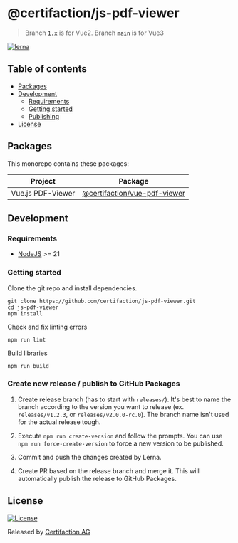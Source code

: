 # @certifaction/js-pdf-viewer

> Branch [`1.x`](https://github.com/certifaction/js-pdf-viewer/tree/1.x) is for Vue2. Branch [`main`](https://github.com/certifaction/js-pdf-viewer/tree/main) is for Vue3

[![lerna][lerna]][lerna-url]

## Table of contents

* [Packages](#packages)
* [Development](#development)
  * [Requirements](#requirements)
  * [Getting started](#getting-started)
  * [Publishing](#create-new-release--publish-to-github-packages)
* [License](#license)

## Packages

This monorepo contains these packages:

| Project | Package |
|---|---|
| Vue.js PDF-Viewer | [@certifaction/vue-pdf-viewer](https://github.com/certifaction/js-pdf-viewer/tree/main/packages/vue-pdf-viewer) |

## Development

### Requirements

* [NodeJS](https://nodejs.org) >= 21

### Getting started

Clone the git repo and install dependencies.
```shell script
git clone https://github.com/certifaction/js-pdf-viewer.git
cd js-pdf-viewer
npm install
```

Check and fix linting errors
```shell script
npm run lint
```

Build libraries
```shell script
npm run build
```

### Create new release / publish to GitHub Packages

1. Create release branch (has to start with `releases/`). It's best to name the branch according to the version you want to release (ex. `releases/v1.2.3`, or `releases/v2.0.0-rc.0`). The branch name isn't used for the actual release tough.

2. Execute `npm run create-version` and follow the prompts. You can use `npm run force-create-version` to force a new version to be published.

3. Commit and push the changes created by Lerna.

4. Create PR based on the release branch and merge it. This will automatically publish the release to GitHub Packages.

## License

[![License](https://img.shields.io/badge/license-MIT-blue.svg)](https://github.com/certifaction/js-pdf-viewer/blob/master/LICENSE)

Released by [Certifaction AG](https://certifaction.com)

[lerna]: https://img.shields.io/badge/maintained%20with-lerna-cc00ff.svg
[lerna-url]: https://lerna.js.org/
